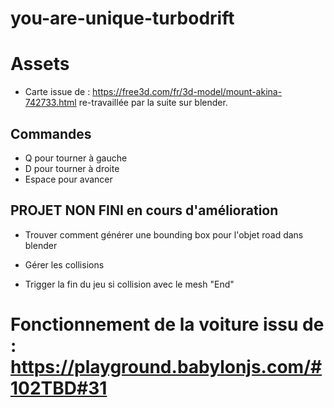 # you-are-unique-turbodrift

# Assets 
- Carte issue de : https://free3d.com/fr/3d-model/mount-akina-742733.html re-travaillée par la suite sur blender. 

## Commandes

- Q pour tourner à gauche
- D pour tourner à droite
- Espace pour avancer

## PROJET NON FINI en cours d'amélioration

- Trouver comment générer une bounding box pour l'objet road dans blender

- Gérer les collisions

- Trigger la fin du jeu si collision avec le mesh "End"


# Fonctionnement de la voiture issu de : https://playground.babylonjs.com/#102TBD#31
